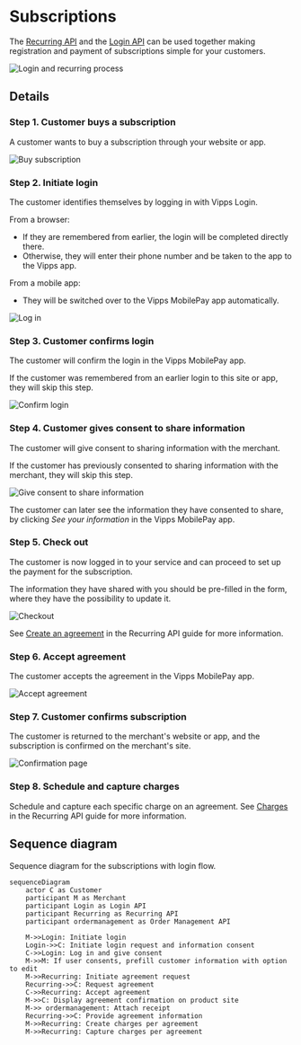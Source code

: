 <!-- START_METADATA
---
title: Vipps MobilePay subscriptions flow
sidebar_label: Subscriptions
sidebar_position: 70
description: Simplify subscriptions by using the Login API and Recurring API together.
pagination_next: null
pagination_prev: null
---
END_METADATA -->

# Subscriptions

The
[Recurring API](https://developer.vippsmobilepay.com/docs/APIs/recurring-api)
and the
[Login API](https://developer.vippsmobilepay.com/docs/APIs/login-api)
can be used together making registration and payment of subscriptions simple for your customers.

![Login and recurring process](images/login-recurring-process-v2.svg)

## Details

### Step 1. Customer buys a subscription

A customer wants to buy a subscription through your website or app.

![Buy subscription](images/login-recurring-step1-v2.svg)

### Step 2. Initiate login

The customer identifies themselves by logging in with Vipps Login.

From a browser:

* If they are remembered from earlier, the login will be completed directly there.
* Otherwise, they will enter their phone number and be taken to the app to the Vipps app.

From a mobile app:

* They will be switched over to the Vipps MobilePay app automatically.

![Log in](images/login-recurring-step2-v2.svg)

### Step 3. Customer confirms login

The customer will confirm the login in the Vipps MobilePay app.

If the customer was remembered from an earlier login to this site or app, they will skip this step.

![Confirm login](images/login-recurring-step3.svg)

### Step 4. Customer gives consent to share information

The customer will give consent to sharing information with the merchant.

If the customer has previously consented to sharing information with the merchant, they will skip this step.

![Give consent to share information](images/login-recurring-step4.svg)

The customer can later see the information they have consented to share, by clicking *See your information* in the Vipps MobilePay app.

### Step 5. Check out

The customer is now logged in to your service and can proceed to set up the payment for the subscription.

The information they have shared with you should be pre-filled in the form, where they have the possibility to update it.

![Checkout](images/login-recurring-step5-v3.svg)

See [Create an agreement](https://developer.vippsmobilepay.com/docs/APIs/recurring-api/vipps-recurring-api/#create-an-agreement) in the Recurring API guide for more information.

### Step 6. Accept agreement

The customer accepts the agreement in the Vipps MobilePay app.

![Accept agreement](images/login-recurring-step6-v2.svg)

### Step 7. Customer confirms subscription

The customer is returned to the merchant's website or app, and the subscription is confirmed on the merchant's site.

![Confirmation page](images/login-recurring-step7.svg)

### Step 8. Schedule and capture charges

Schedule and capture each specific charge on an agreement.
See [Charges](https://developer.vippsmobilepay.com/docs/APIs/recurring-api/vipps-recurring-api/#charges)
in the Recurring API guide for more information.

## Sequence diagram

Sequence diagram for the subscriptions with login flow.

``` mermaid
sequenceDiagram
    actor C as Customer
    participant M as Merchant
    participant Login as Login API
    participant Recurring as Recurring API
    participant ordermanagement as Order Management API

    M->>Login: Initiate login
    Login->>C: Initiate login request and information consent
    C->>Login: Log in and give consent
    M->>M: If user consents, prefill customer information with option to edit
    M->>Recurring: Initiate agreement request
    Recurring->>C: Request agreement
    C->>Recurring: Accept agreement
    M->>C: Display agreement confirmation on product site
    M->> ordermanagement: Attach receipt
    Recurring->>C: Provide agreement information
    M->>Recurring: Create charges per agreement
    M->>Recurring: Capture charges per agreement
```

